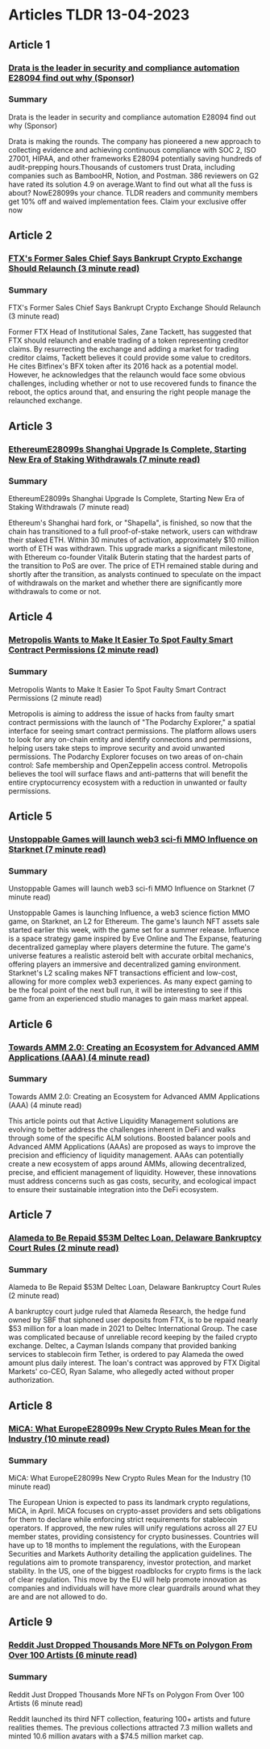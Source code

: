 # Articles TLDR  13-04-2023

## Article 1
### [Drata is the leader in security and compliance automation E28094 find out why (Sponsor)](https://tldr.tech)
### Summary 
 Drata is the leader in security and compliance automation E28094 find out why (Sponsor)

Drata is making the rounds. The company has pioneered a new approach to collecting evidence and achieving continuous compliance with SOC 2, ISO 27001, HIPAA, and other frameworks E28094 potentially saving hundreds of audit-prepping hours.Thousands of customers trust Drata, including companies such as BambooHR, Notion, and Postman. 386 reviewers on G2 have rated its solution 4.9 on average.Want to find out what all the fuss is about? NowE28099s your chance. TLDR readers and community members get 10% off and waived implementation fees. Claim your exclusive offer now</span>

## Article 2
### [FTX's Former Sales Chief Says Bankrupt Crypto Exchange Should Relaunch (3 minute read)](https://tldr.tech)
### Summary 
 FTX's Former Sales Chief Says Bankrupt Crypto Exchange Should Relaunch (3 minute read)

Former FTX Head of Institutional Sales, Zane Tackett, has suggested that FTX should relaunch and enable trading of a token representing creditor claims. By resurrecting the exchange and adding a market for trading creditor claims, Tackett believes it could provide some value to creditors. He cites Bitfinex's BFX token after its 2016 hack as a potential model. However, he acknowledges that the relaunch would face some obvious challenges, including whether or not to use recovered funds to finance the reboot, the optics around that, and ensuring the right people manage the relaunched exchange.

## Article 3
### [EthereumE28099s Shanghai Upgrade Is Complete, Starting New Era of Staking Withdrawals (7 minute read)](https://tldr.tech)
### Summary 
 EthereumE28099s Shanghai Upgrade Is Complete, Starting New Era of Staking Withdrawals (7 minute read)

Ethereum's Shanghai hard fork, or "Shapella", is finished, so now that the chain has transitioned to a full proof-of-stake network, users can withdraw their staked ETH. Within 30 minutes of activation, approximately $10 million worth of ETH was withdrawn. This upgrade marks a significant milestone, with Ethereum co-founder Vitalik Buterin stating that the hardest parts of the transition to PoS are over. The price of ETH remained stable during and shortly after the transition, as analysts continued to speculate on the impact of withdrawals on the market and whether there are significantly more withdrawals to come or not.

## Article 4
### [Metropolis Wants to Make It Easier To Spot Faulty Smart Contract Permissions (2 minute read)](https://tldr.tech)
### Summary 
 Metropolis Wants to Make It Easier To Spot Faulty Smart Contract Permissions (2 minute read)

Metropolis is aiming to address the issue of hacks from faulty smart contract permissions with the launch of "The Podarchy Explorer," a spatial interface for seeing smart contract permissions. The platform allows users to look for any on-chain entity and identify connections and permissions, helping users take steps to improve security and avoid unwanted permissions. The Podarchy Explorer focuses on two areas of on-chain control: Safe membership and OpenZeppelin access control. Metropolis believes the tool will surface flaws and anti-patterns that will benefit the entire cryptocurrency ecosystem with a reduction in unwanted or faulty permissions.

## Article 5
### [Unstoppable Games will launch web3 sci-fi MMO Influence on Starknet (7 minute read)](https://tldr.tech)
### Summary 
 Unstoppable Games will launch web3 sci-fi MMO Influence on Starknet (7 minute read)

Unstoppable Games is launching Influence, a web3 science fiction MMO game, on Starknet, an L2 for Ethereum. The game's launch NFT assets sale started earlier this week, with the game set for a summer release. Influence is a space strategy game inspired by Eve Online and The Expanse, featuring decentralized gameplay where players determine the future. The game's universe features a realistic asteroid belt with accurate orbital mechanics, offering players an immersive and decentralized gaming environment. Starknet's L2 scaling makes NFT transactions efficient and low-cost, allowing for more complex web3 experiences. As many expect gaming to be the focal point of the next bull run, it will be interesting to see if this game from an experienced studio manages to gain mass market appeal.

## Article 6
### [Towards AMM 2.0: Creating an Ecosystem for Advanced AMM Applications (AAA) (4 minute read)](https://tldr.tech)
### Summary 
 Towards AMM 2.0: Creating an Ecosystem for Advanced AMM Applications (AAA) (4 minute read)

This article points out that Active Liquidity Management solutions are evolving to better address the challenges inherent in DeFi and walks through some of the specific ALM solutions. Boosted balancer pools and Advanced AMM Applications (AAAs) are proposed as ways to improve the precision and efficiency of liquidity management. AAAs can potentially create a new ecosystem of apps around AMMs, allowing decentralized, precise, and efficient management of liquidity. However, these innovations must address concerns such as gas costs, security, and ecological impact to ensure their sustainable integration into the DeFi ecosystem.

## Article 7
### [Alameda to Be Repaid $53M Deltec Loan, Delaware Bankruptcy Court Rules (2 minute read)](https://tldr.tech)
### Summary 
 Alameda to Be Repaid $53M Deltec Loan, Delaware Bankruptcy Court Rules (2 minute read)

A bankruptcy court judge ruled that Alameda Research, the hedge fund owned by SBF that siphoned user deposits from FTX, is to be repaid nearly $53 million for a loan made in 2021 to Deltec International Group. The case was complicated because of unreliable record keeping by the failed crypto exchange. Deltec, a Cayman Islands company that provided banking services to stablecoin firm Tether, is ordered to pay Alameda the owed amount plus daily interest. The loan's contract was approved by FTX Digital Markets' co-CEO, Ryan Salame, who allegedly acted without proper authorization.

## Article 8
### [MiCA: What EuropeE28099s New Crypto Rules Mean for the Industry (10 minute read)](https://tldr.tech)
### Summary 
 MiCA: What EuropeE28099s New Crypto Rules Mean for the Industry (10 minute read)

The European Union is expected to pass its landmark crypto regulations, MiCA, in April. MiCA focuses on crypto-asset providers and sets obligations for them to declare while enforcing strict requirements for stablecoin operators. If approved, the new rules will unify regulations across all 27 EU member states, providing consistency for crypto businesses. Countries will have up to 18 months to implement the regulations, with the European Securities and Markets Authority detailing the application guidelines. The regulations aim to promote transparency, investor protection, and market stability. In the US, one of the biggest roadblocks for crypto firms is the lack of clear regulation. This move by the EU will help promote innovation as companies and individuals will have more clear guardrails around what they are and are not allowed to do.

## Article 9
### [Reddit Just Dropped Thousands More NFTs on Polygon From Over 100 Artists (6 minute read)](https://tldr.tech)
### Summary 
 Reddit Just Dropped Thousands More NFTs on Polygon From Over 100 Artists (6 minute read)

Reddit launched its third NFT collection, featuring 100+ artists and future realities themes. The previous collections attracted 7.3 million wallets and minted 10.6 million avatars with a $74.5 million market cap.

